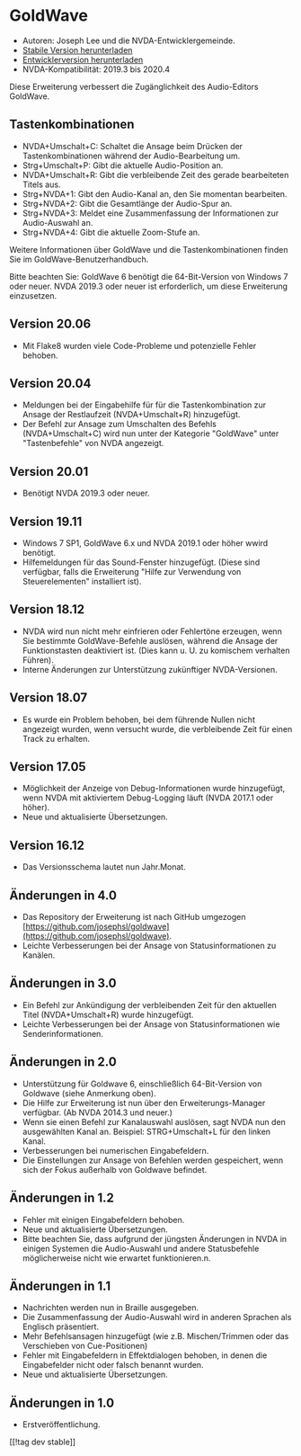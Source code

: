 # GoldWave #

* Autoren: Joseph Lee und die NVDA-Entwicklergemeinde.
* [Stabile Version herunterladen][1]
* [Entwicklerversion herunterladen][2]
* NVDA-Kompatibilität: 2019.3 bis 2020.4

Diese Erweiterung verbessert die Zugänglichkeit des Audio-Editors GoldWave.

## Tastenkombinationen ##

* NVDA+Umschalt+C: Schaltet die Ansage beim Drücken der Tastenkombinationen
  während der Audio-Bearbeitung um.
* Strg+Umschalt+P: Gibt die aktuelle Audio-Position an.
* NVDA+Umschalt+R: Gibt die verbleibende Zeit des gerade bearbeiteten Titels
  aus.
* Strg+NVDA+1: Gibt den Audio-Kanal an, den Sie momentan bearbeiten.
* Strg+NVDA+2: Gibt die Gesamtlänge der Audio-Spur an.
* Strg+NVDA+3: Meldet eine Zusammenfassung der Informationen zur
  Audio-Auswahl an.
* Strg+NVDA+4: Gibt die aktuelle Zoom-Stufe an.

Weitere Informationen über GoldWave und die Tastenkombinationen finden Sie
im GoldWave-Benutzerhandbuch.

Bitte beachten Sie: GoldWave 6 benötigt die 64-Bit-Version von Windows 7
oder neuer. NVDA 2019.3 oder neuer ist erforderlich, um diese Erweiterung
einzusetzen.

## Version 20.06

* Mit Flake8 wurden viele Code-Probleme und potenzielle Fehler behoben.

## Version 20.04

* Meldungen bei der Eingabehilfe für für die Tastenkombination zur Ansage
  der Restlaufzeit (NVDA+Umschalt+R) hinzugefügt.
* Der Befehl zur Ansage zum Umschalten des Befehls (NVDA+Umschalt+C) wird
  nun unter der Kategorie "GoldWave" unter "Tastenbefehle" von NVDA
  angezeigt.

## Version 20.01

* Benötigt NVDA 2019.3 oder neuer.

## Version 19.11

* Windows 7 SP1, GoldWave 6.x und NVDA 2019.1 oder höher wwird benötigt.
* Hilfemeldungen für das Sound-Fenster hinzugefügt. (Diese sind verfügbar,
  falls die Erweiterung "Hilfe zur Verwendung von Steuerelementen"
  installiert ist).

## Version 18.12

* NVDA wird nun nicht mehr einfrieren oder Fehlertöne erzeugen, wenn Sie
  bestimmte GoldWave-Befehle auslösen, während die Ansage der
  Funktionstasten deaktiviert ist. (Dies kann u. U. zu komischem verhalten
  Führen).
* Interne Änderungen zur Unterstützung zukünftiger NVDA-Versionen.

## Version 18.07

* Es wurde ein Problem behoben, bei dem führende Nullen nicht angezeigt
  wurden, wenn versucht wurde, die verbleibende Zeit für einen Track zu
  erhalten.

## Version 17.05

* Möglichkeit der Anzeige von Debug-Informationen wurde hinzugefügt, wenn
  NVDA mit aktiviertem Debug-Logging läuft (NVDA 2017.1 oder höher).
* Neue und aktualisierte Übersetzungen.

## Version 16.12

* Das Versionsschema lautet nun Jahr.Monat.

## Änderungen in 4.0

* Das Repository der Erweiterung ist nach GitHub umgezogen
  [https://github.com/josephsl/goldwave](https://github.com/josephsl/goldwave).
* Leichte Verbesserungen bei der Ansage von Statusinformationen zu Kanälen.

## Änderungen in 3.0

* Ein Befehl zur Ankündigung der verbleibenden Zeit für den aktuellen Titel
  (NVDA+Umschalt+R) wurde hinzugefügt.
* Leichte Verbesserungen bei der Ansage von Statusinformationen wie
  Senderinformationen.

## Änderungen in 2.0

* Unterstützung für Goldwave 6, einschließlich 64-Bit-Version von Goldwave
  (siehe Anmerkung oben).
* Die Hilfe zur Erweiterung ist nun über den Erweiterungs-Manager
  verfügbar. (Ab NVDA 2014.3 und neuer.)
* Wenn sie einen Befehl zur Kanalauswahl auslösen, sagt NVDA nun den
  ausgewählten Kanal an. Beispiel: STRG+Umschalt+L für den linken Kanal.
* Verbesserungen bei numerischen Eingabefeldern.
* Die Einstellungen zur Ansage von Befehlen werden gespeichert, wenn sich
  der Fokus außerhalb von Goldwave befindet.

## Änderungen in 1.2

* Fehler mit einigen Eingabefeldern behoben.
* Neue und aktualisierte Übersetzungen.
* Bitte beachten Sie, dass aufgrund der jüngsten Änderungen in NVDA in
  einigen Systemen die Audio-Auswahl und andere Statusbefehle möglicherweise
  nicht wie erwartet funktionieren.n.

## Änderungen in 1.1

* Nachrichten werden nun in Braille ausgegeben.
* Die Zusammenfassung der Audio-Auswahl wird in anderen Sprachen als
  Englisch präsentiert.
* Mehr Befehlsansagen hinzugefügt (wie z.B. Mischen/Trimmen oder das
  Verschieben von Cue-Positionen)
* Fehler mit Eingabefeldern in Effektdialogen behoben, in denen die
  Eingabefelder nicht oder falsch benannt wurden.
* Neue und aktualisierte Übersetzungen.

## Änderungen in 1.0

* Erstveröffentlichung.

[[!tag dev stable]]

[1]: https://addons.nvda-project.org/files/get.php?file=gwv

[2]: https://addons.nvda-project.org/files/get.php?file=gwv-dev
